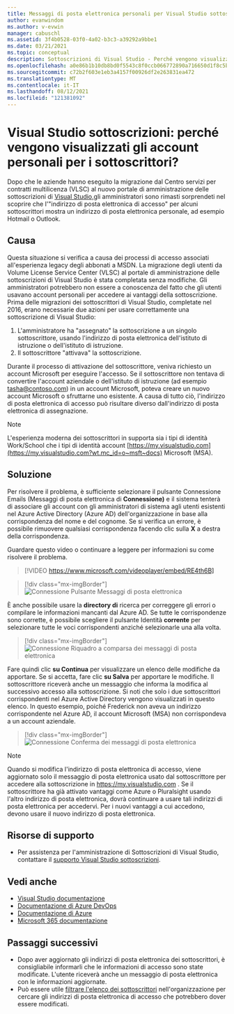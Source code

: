 ```yaml
---
title: Messaggi di posta elettronica personali per Visual Studio sottoscrizioni in VLSC
author: evanwindom
ms.author: v-evwin
manager: cabuschl
ms.assetid: 3f4b0528-03f0-4a02-b3c3-a39292a9bbe1
ms.date: 03/21/2021
ms.topic: conceptual
description: Sottoscrizioni di Visual Studio - Perché vengono visualizzati indirizzi Hotmail o Gmail per i sottoscrittori?
ms.openlocfilehash: a0e86b1b10db8bd0f5543c8f0ccb066772890a716650d1f8c5b5dace71375e32
ms.sourcegitcommit: c72b2f603e1eb3a4157f00926df2e263831ea472
ms.translationtype: MT
ms.contentlocale: it-IT
ms.lasthandoff: 08/12/2021
ms.locfileid: "121381092"
---
```

# <a name="visual-studio-subscriptions--why-do-i-see-personal-accounts-for-my-subscribers"></a>Visual Studio sottoscrizioni: perché vengono visualizzati gli account personali per i sottoscrittori?
Dopo che le aziende hanno eseguito la migrazione dal Centro servizi per contratti multilicenza (VLSC) al nuovo portale di amministrazione delle sottoscrizioni di [Visual Studio,](https://manage.visualstudio.com)gli amministratori sono rimasti sorprendeti nel scoprire che l'"indirizzo di posta elettronica di accesso" per alcuni sottoscrittori mostra un indirizzo di posta elettronica personale, ad esempio Hotmail o Outlook.  

## <a name="cause"></a>Causa
Questa situazione si verifica a causa dei processi di accesso associati all'esperienza legacy degli abbonati a MSDN. La migrazione degli utenti da Volume License Service Center (VLSC) al portale di amministrazione delle sottoscrizioni di Visual Studio è stata completata senza modifiche. Gli amministratori potrebbero non essere a conoscenza del fatto che gli utenti usavano account personali per accedere ai vantaggi della sottoscrizione. Prima delle migrazioni dei sottoscrittori di Visual Studio, completate nel 2016, erano necessarie due azioni per usare correttamente una sottoscrizione di Visual Studio:
1. L'amministratore ha "assegnato" la sottoscrizione a un singolo sottoscrittore, usando l'indirizzo di posta elettronica dell'istituto di istruzione o dell'istituto di istruzione.
2. Il sottoscrittore "attivava" la sottoscrizione.

Durante il processo di attivazione del sottoscrittore, veniva richiesto un account Microsoft per eseguire l'accesso. Se il sottoscrittore non tentava di convertire l'account aziendale o dell'istituto di istruzione (ad esempio tasha@contoso.com) in un account Microsoft, poteva creare un nuovo account Microsoft o sfruttarne uno esistente. A causa di tutto ciò, l'indirizzo di posta elettronica di accesso può risultare diverso dall'indirizzo di posta elettronica di assegnazione.

> [!NOTE]
> L'esperienza moderna dei sottoscrittori in supporta sia i tipi di identità Work/School che i tipi di identità account [https://my.visualstudio.com](https://my.visualstudio.com?wt.mc_id=o~msft~docs) Microsoft (MSA).

## <a name="solution"></a>Soluzione
Per risolvere il problema, è sufficiente selezionare il pulsante Connessione Emails (Messaggi di posta elettronica di **Connessione)** e il sistema tenterà di associare gli account con gli amministratori di sistema agli utenti esistenti nel Azure Active Directory (Azure AD) dell'organizzazione in base alla corrispondenza del nome e del cognome. Se si verifica un errore, è possibile rimuovere qualsiasi corrispondenza facendo clic sulla **X** a destra della corrispondenza.  

Guardare questo video o continuare a leggere per informazioni su come risolvere il problema. 

> [!VIDEO https://www.microsoft.com/videoplayer/embed/RE4th6B]

> [!div class="mx-imgBorder"]
> ![Connessione Pulsante Messaggi di posta elettronica](_img/connect-emails/connect-emails-button.png "Fare clic Connessione messaggi di posta elettronica per associare gli utenti con gli account Microsoft al Azure Active Directory")

È anche possibile usare la **directory di** ricerca per correggere gli errori o compilare le informazioni mancanti dal Azure AD. Se tutte le corrispondenze sono corrette, è possibile scegliere il pulsante Identità **corrente** per selezionare tutte le voci corrispondenti anziché selezionarle una alla volta.  

> [!div class="mx-imgBorder"]
> ![Connessione Riquadro a comparsa dei messaggi di posta elettronica](_img/connect-emails/connect-emails-flyout.png "Selezionare i sottoscrittori da associare alle relative identità Azure AD e fare clic su Continua.")

Fare quindi clic **su Continua** per visualizzare un elenco delle modifiche da apportare. Se si accetta, fare clic **su Salva** per apportare le modifiche. Il sottoscrittore riceverà anche un messaggio che informa la modifica al successivo accesso alla sottoscrizione.  Si noti che solo i due sottoscrittori corrispondenti nel Azure Active Directory vengono visualizzati in questo elenco.  In questo esempio, poiché Frederick non aveva un indirizzo corrispondente nel Azure AD, il account Microsoft (MSA) non corrispondeva a un account aziendale. 

> [!div class="mx-imgBorder"]
> ![Connessione Conferma dei messaggi di posta elettronica](_img/connect-emails/connect-emails-confirm.png "Fare clic su Continua per implementare le modifiche proposte, quindi fare clic su Salva.") 

> [!NOTE]
> Quando si modifica l'indirizzo di posta elettronica di accesso, viene aggiornato solo il messaggio di posta elettronica usato dal sottoscrittore per accedere alla sottoscrizione in https://my.visualstudio.com . Se il sottoscrittore ha già attivato vantaggi come Azure o Pluralsight usando l'altro indirizzo di posta elettronica, dovrà continuare a usare tali indirizzi di posta elettronica per accedervi. Per i nuovi vantaggi a cui accedono, devono usare il nuovo indirizzo di posta elettronica. 

## <a name="support-resources"></a>Risorse di supporto
- Per assistenza per l'amministrazione di Sottoscrizioni di Visual Studio, contattare il [supporto Visual Studio sottoscrizioni](https://aka.ms/vsadminhelp).

## <a name="see-also"></a>Vedi anche
- [Visual Studio documentazione](/visualstudio/)
- [Documentazione di Azure DevOps](/azure/devops/)
- [Documentazione di Azure](/azure/)
- [Microsoft 365 documentazione](/microsoft-365/)

##  <a name="next-steps"></a>Passaggi successivi
- Dopo aver aggiornato gli indirizzi di posta elettronica dei sottoscrittori, è consigliabile informarli che le informazioni di accesso sono state modificate.  L'utente riceverà anche un messaggio di posta elettronica con le informazioni aggiornate.
- Può essere utile [filtrare l'elenco dei sottoscrittori](search-license.md) nell'organizzazione per cercare gli indirizzi di posta elettronica di accesso che potrebbero dover essere modificati.